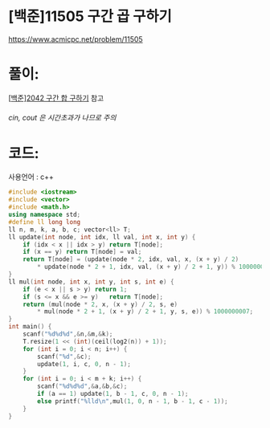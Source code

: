 # [백준]11505 구간 곱 구하기

https://www.acmicpc.net/problem/11505

# 풀이:

[[백준\]2042 구간 합 구하기](https://jyukki97.github.io/blog/2020-03-22-2042/) 참고



###### cin, cout 은 시간초과가 나므로 주의

# **코드:** 

사용언어 : c++
```c++
#include <iostream>
#include <vector>
#include <math.h>
using namespace std;
#define ll long long
ll n, m, k, a, b, c; vector<ll> T;
ll update(int node, int idx, ll val, int x, int y) {
    if (idx < x || idx > y) return T[node];
    if (x == y) return T[node] = val;
    return T[node] = (update(node * 2, idx, val, x, (x + y) / 2) 
		* update(node * 2 + 1, idx, val, (x + y) / 2 + 1, y)) % 1000000007;
}
ll mul(int node, int x, int y, int s, int e) {
	if (e < x || s > y)	return 1;
	if (s <= x && e >= y)	return T[node];
	return (mul(node * 2, x, (x + y) / 2, s, e)
		* mul(node * 2 + 1, (x + y) / 2 + 1, y, s, e)) % 1000000007;
}
int main() {
	scanf("%d%d%d",&n,&m,&k);
	T.resize(1 << (int)(ceil(log2(n)) + 1));
	for (int i = 0; i < n; i++) {
		scanf("%d",&c);
		update(1, i, c, 0, n - 1);
	}
	for (int i = 0; i < m + k; i++) {
		scanf("%d%d%d",&a,&b,&c);
		if (a == 1) update(1, b - 1, c, 0, n - 1);
		else printf("%lld\n",mul(1, 0, n - 1, b - 1, c - 1));
	}
}
```

